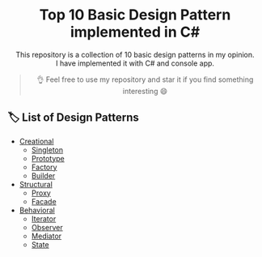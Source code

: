 <div align = "center">

# Top 10 Basic Design Pattern implemented in C#

This repository is a collection of 10 basic design patterns in my opinion. </br>
I have implemented it with C# and console app.
> 👌 Feel free to use my repository and star it if you find something interesting 😄

</div>

## 🏷️ List of Design Patterns
* [Creational](./Creational)
  * [Singleton](./Creational/Singleton)
  * [Prototype](./Creational/Prototype)
  * [Factory](./Creational/Factory)
  * [Builder](./Creational/Builder)
* [Structural](./Structural)
  * [Proxy](./Structural/Proxy)
  * [Facade](./Structural/Facade)
* [Behavioral](./Behavioral)
  * [Iterator](./Behavioral/Iterator)
  * [Observer](./Behavioral/Observer)
  * [Mediator](./Behavioral/Mediator)
  * [State](./Behavioral/State)
